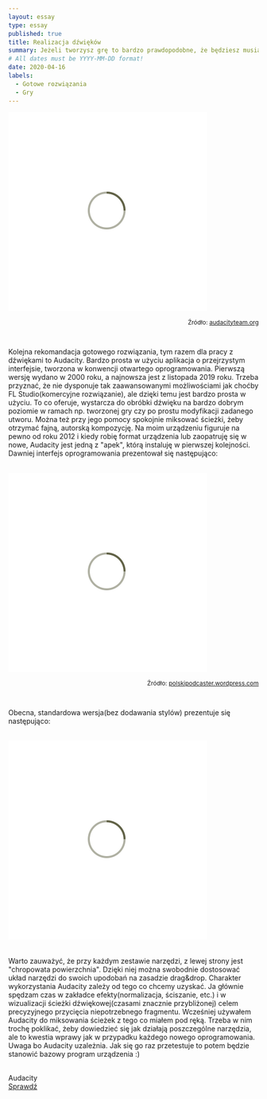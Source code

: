 ```yaml
---
layout: essay
type: essay
published: true
title: Realizacja dźwięków
summary: Jeżeli tworzysz grę to bardzo prawdopodobne, że będziesz musiał(a) zmodyfikować pliki audio. Skrócenie długości ścieżki, wycięcie danego fragmentu czy dodanie efektu to niektóre z czynności, które łatwo i szybko wykonasz w narzędziu, które wrzucisz na listę "must have" programów.
# All dates must be YYYY-MM-DD format!
date: 2020-04-16
labels:
  - Gotowe rozwiązania
  - Gry
---
```


<div class="ui centered grid">
  <div class="sixteen wide column">
    <img class="ui image img-center" src="../images/oval.svg" data-echo="../essays/images/16_04_2020_1.PNG">
  </div>
</div>

<p style="font-size: 12px; text-align: right;">Źródło: <a href="https://www.audacityteam.org/" target="_blank">audacityteam.org</a></p>

<br/>

<p class="justify-text stylize-text">
Kolejna rekomandacja gotowego rozwiązania, tym razem dla pracy z dźwiękami to Audacity. Bardzo prosta w użyciu aplikacja o przejrzystym interfejsie, tworzona w konwencji otwartego oprogramowania. Pierwszą wersję wydano w 2000 roku, a najnowsza jest z listopada 2019 roku. Trzeba przyznać, że nie dysponuje tak zaawansowanymi możliwościami jak choćby FL Studio(komercyjne rozwiązanie), ale dzięki temu jest bardzo prosta w użyciu. To co oferuje, wystarcza do obróbki dźwięku na bardzo dobrym poziomie w ramach np. tworzonej gry czy po prostu modyfikacji zadanego utworu. Można też przy jego pomocy spokojnie miksować ścieżki, żeby otrzymać fajną, autorską kompozycję. Na moim urządzeniu figuruje na pewno od roku 2012 i kiedy robię format urządzenia lub zaopatruję się w nowe, Audacity jest jedną z "apek", którą instaluję w pierwszej kolejności. Dawniej interfejs oprogramowania prezentował się następująco:
</p>

<br/>

<div class="ui centered grid">
  <div class="sixteen wide column">
    <img class="ui image img-center" src="../images/oval.svg" data-echo="../essays/images/16_04_2020_2.PNG">
  </div>
</div>

<p style="font-size: 12px; text-align: right;">Źródło: <a href="https://polskipodcaster.wordpress.com/zrob-podcast/samouczek-nowego-podcastera/" target="_blank">polskipodcaster.wordpress.com</a></p>

<br/>

<p class="justify-text stylize-text">
Obecna, standardowa wersja(bez dodawania stylów) prezentuje się następująco:
</p>

<br/>

<div class="ui centered grid">
  <div class="sixteen wide column">
    <img class="ui image img-center" src="../images/oval.svg" data-echo="../essays/images/16_04_2020_3.PNG">
  </div>
</div>

<br/>

<p class="justify-text stylize-text">
Warto zauważyć, że przy każdym zestawie narzędzi, z lewej strony jest "chropowata powierzchnia". Dzięki niej można swobodnie dostosować układ narzędzi do swoich upodobań na zasadzie drag&drop. Charakter wykorzystania Audacity zależy od tego co chcemy uzyskać. Ja głównie spędzam czas w zakładce efekty(normalizacja, ściszanie, etc.) i w wizualizacji ścieżki dźwiękowej(czasami znacznie przybliżonej) celem precyzyjnego przycięcia niepotrzebnego fragmentu. Wcześniej używałem Audacity do miksowania ścieżek z tego co miałem pod ręką. Trzeba w nim trochę poklikać, żeby dowiedzieć się jak działają poszczególne narzędzia, ale to kwestia wprawy jak w przypadku każdego nowego oprogramowania. Uwaga bo Audacity uzależnia. Jak się go raz przetestuje to potem będzie stanowić bazowy program urządzenia :)
</p>

<br/>

<div class="ui placeholder segment">
  <div class="ui icon header">
    <i class="volume up icon"></i>
    Audacity
  </div>
  <a href="https://www.audacityteam.org/" target="_blank" style="margin-top: 2%;">
    <div class="ui animated teal button" onclick="this.blur();" tabindex="0">
      <div class="visible content">Sprawdź</div>
      <div class="hidden content">
        <i class="right arrow icon"></i>
      </div>
    </div>
  </a>
</div>